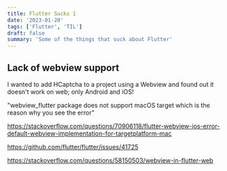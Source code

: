```yaml
---
title: Flutter Sucks 1
date: '2023-01-20'
tags: ['Flutter', 'TIL']
draft: false
summary: 'Some of the things that suck about Flutter'
---
```


## Lack of webview support

I wanted to add HCaptcha to a project using a Webview and found out it doesn't
work on web; only Android and iOS!

"webview_flutter package does not support macOS target which is the reason why you see the error"

https://stackoverflow.com/questions/70906118/flutter-webview-ios-error-default-webview-implementation-for-targetplatform-mac

https://github.com/flutter/flutter/issues/41725

https://stackoverflow.com/questions/58150503/webview-in-flutter-web
